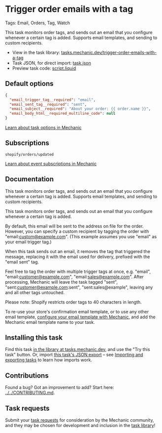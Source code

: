 # Trigger order emails with a tag

Tags: Email, Orders, Tag, Watch

This task monitors order tags, and sends out an email that you configure whenever a certain tag is added. Supports email templates, and sending to custom recipients.

* View in the task library: [tasks.mechanic.dev/trigger-order-emails-with-a-tag](https://tasks.mechanic.dev/trigger-order-emails-with-a-tag)
* Task JSON, for direct import: [task.json](../../tasks/trigger-order-emails-with-a-tag.json)
* Preview task code: [script.liquid](./script.liquid)

## Default options

```json
{
  "email_trigger_tag__required": "email",
  "email_sent_tag__required": "sent",
  "email_subject__required": "About your order: {{ order.name }}",
  "email_body_html__required_multiline_code": null
}
```

[Learn about task options in Mechanic](https://learn.mechanic.dev/core/tasks/options)

## Subscriptions

```liquid
shopify/orders/updated
```

[Learn about event subscriptions in Mechanic](https://learn.mechanic.dev/core/tasks/subscriptions)

## Documentation

This task monitors order tags, and sends out an email that you configure whenever a certain tag is added. Supports email templates, and sending to custom recipients.

This task monitors order tags, and sends out an email that you configure whenever a certain tag is added.

By default, this email will be sent to the address on file for the order. However, you can specify a custom recipient by tagging the order with "email:custom@example.com". (This example assumes you use "email" as your email trigger tag.)

When this task sends out an email, it removes the tag that triggered the message, replacing it with the email used for delivery, prefixed with the "email sent" tag.

Feel free to tag the order with multiple trigger tags at once, e.g. "email", "email:customer@example.com", "email:sales@example.com". After processing, Mechanic will leave the task tagged "sent", "sent:customer@example.com:sent", "sent:sales@example", leaving any and all other tags untouched.

Please note: Shopify restricts order tags to 40 characters in length.

To re-use your store's confirmation email template, or to use any other email template, [configure your email template with Mechanic](https://help.usemechanic.com/en/articles/2722264-add-an-email-template), and add the Mechanic email template name to your task.

## Installing this task

Find this task [in the library at tasks.mechanic.dev](https://tasks.mechanic.dev/trigger-order-emails-with-a-tag), and use the "Try this task" button. Or, import [this task's JSON export](../../tasks/trigger-order-emails-with-a-tag.json) – see [Importing and exporting tasks](https://learn.mechanic.dev/core/tasks/import-and-export) to learn how imports work.

## Contributions

Found a bug? Got an improvement to add? Start here: [../../CONTRIBUTING.md](../../CONTRIBUTING.md).

## Task requests

Submit your [task requests](https://mechanic.canny.io/task-requests) for consideration by the Mechanic community, and they may be chosen for development and inclusion in the [task library](https://tasks.mechanic.dev/)!
